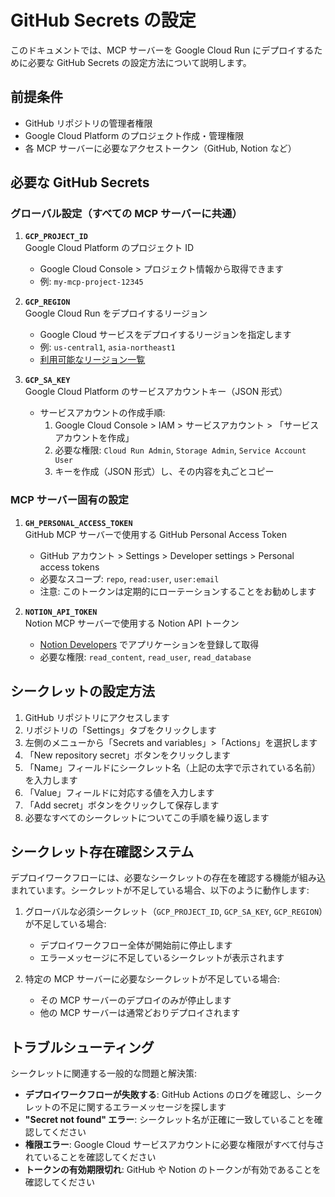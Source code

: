 # GitHub Secrets の設定

このドキュメントでは、MCP サーバーを Google Cloud Run にデプロイするために必要な GitHub Secrets の設定方法について説明します。

## 前提条件

- GitHub リポジトリの管理者権限
- Google Cloud Platform のプロジェクト作成・管理権限
- 各 MCP サーバーに必要なアクセストークン（GitHub, Notion など）

## 必要な GitHub Secrets

### グローバル設定（すべての MCP サーバーに共通）

1. **`GCP_PROJECT_ID`**  
   Google Cloud Platform のプロジェクト ID

   - Google Cloud Console > プロジェクト情報から取得できます
   - 例: `my-mcp-project-12345`

2. **`GCP_REGION`**  
   Google Cloud Run をデプロイするリージョン

   - Google Cloud サービスをデプロイするリージョンを指定します
   - 例: `us-central1`, `asia-northeast1`
   - [利用可能なリージョン一覧](https://cloud.google.com/run/docs/locations)

3. **`GCP_SA_KEY`**  
   Google Cloud Platform のサービスアカウントキー（JSON 形式）

   - サービスアカウントの作成手順:
     1. Google Cloud Console > IAM > サービスアカウント > 「サービスアカウントを作成」
     2. 必要な権限: `Cloud Run Admin`, `Storage Admin`, `Service Account User`
     3. キーを作成（JSON 形式）し、その内容を丸ごとコピー

### MCP サーバー固有の設定

1. **`GH_PERSONAL_ACCESS_TOKEN`**  
   GitHub MCP サーバーで使用する GitHub Personal Access Token

   - GitHub アカウント > Settings > Developer settings > Personal access tokens
   - 必要なスコープ: `repo`, `read:user`, `user:email`
   - 注意: このトークンは定期的にローテーションすることをお勧めします

2. **`NOTION_API_TOKEN`**  
   Notion MCP サーバーで使用する Notion API トークン

   - [Notion Developers](https://developers.notion.com/) でアプリケーションを登録して取得
   - 必要な権限: `read_content`, `read_user`, `read_database`

## シークレットの設定方法

1. GitHub リポジトリにアクセスします
2. リポジトリの「Settings」タブをクリックします
3. 左側のメニューから「Secrets and variables」>「Actions」を選択します
4. 「New repository secret」ボタンをクリックします
5. 「Name」フィールドにシークレット名（上記の太字で示されている名前）を入力します
6. 「Value」フィールドに対応する値を入力します
7. 「Add secret」ボタンをクリックして保存します
8. 必要なすべてのシークレットについてこの手順を繰り返します

## シークレット存在確認システム

デプロイワークフローには、必要なシークレットの存在を確認する機能が組み込まれています。シークレットが不足している場合、以下のように動作します:

1. グローバルな必須シークレット（`GCP_PROJECT_ID`, `GCP_SA_KEY`, `GCP_REGION`）が不足している場合:

   - デプロイワークフロー全体が開始前に停止します
   - エラーメッセージに不足しているシークレットが表示されます

2. 特定の MCP サーバーに必要なシークレットが不足している場合:
   - その MCP サーバーのデプロイのみが停止します
   - 他の MCP サーバーは通常どおりデプロイされます

## トラブルシューティング

シークレットに関連する一般的な問題と解決策:

- **デプロイワークフローが失敗する**: GitHub Actions のログを確認し、シークレットの不足に関するエラーメッセージを探します
- **"Secret not found" エラー**: シークレット名が正確に一致していることを確認してください
- **権限エラー**: Google Cloud サービスアカウントに必要な権限がすべて付与されていることを確認してください
- **トークンの有効期限切れ**: GitHub や Notion のトークンが有効であることを確認してください
